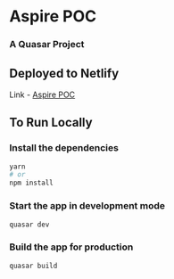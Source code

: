 # Aspire POC

### A Quasar Project


## Deployed to Netlify
Link - [Aspire POC](https://lucky-gelato-52c4b9.netlify.app/#/my-cards)


## To Run Locally

### Install the dependencies
```bash
yarn
# or
npm install
```

### Start the app in development mode
```bash
quasar dev
```

### Build the app for production
```bash
quasar build
```
